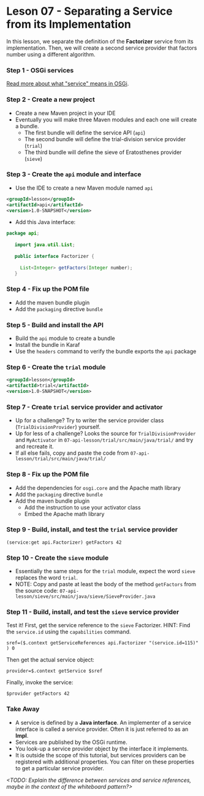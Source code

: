 # Leson 07 - Separating a Service from its Implementation
In this lesson, we separate the definition of the **Factorizer** service from its implementation.
Then, we will create a second service provider that factors number using a different algorithm.

### Step 1 - OSGi services
[Read more about what "service" means in OSGi](service-and-interface.md).

### Step 2 - Create a new project
* Create a new Maven project in your IDE
* Eventually you will make three Maven modules and each one will create a bundle.
  * The first bundle will define the service API (`api`)
  * The second bundle will define the trial-division service provider (`trial`)
  * The third bundle will define the  sieve of Eratosthenes provider (`sieve`)

### Step 3 - Create the `api` module and interface
 * Use the IDE to create a new Maven module named `api`
 
 ```xml
<groupId>lesson</groupId>
<artifactId>api</artifactId>
<version>1.0-SNAPSHOT</version>
```
 
* Add this Java interface:
 
 ```java
 package api;
    
    import java.util.List;
    
    public interface Factorizer {
    
      List<Integer> getFactors(Integer number);
    }
 ```
 
 ### Step 4 - Fix up the POM file
 * Add the maven bundle plugin
 * Add the `packaging` directive `bundle`
 
 ### Step 5 - Build and install the API
 * Build the `api` module to create a bundle
 * Install the bundle in Karaf
 * Use the `headers` command to verify the bundle exports the `api` package
 
 ### Step 6 - Create the `trial` module
 ```xml
<groupId>lesson</groupId>
<artifactId>trial</artifactId>
<version>1.0-SNAPSHOT</version>
```

### Step 7 - Create `trial` service provider and activator
 * Up for a challenge? Try to writer the service provider class (`TrialDivisionProvider`) 
 yourself. 
 * Up for less of a challenge? Looks the source for `TrialDivisionProvider` and
 `MyActivator` in `07-api-lesson/trial/src/main/java/trial/` and try and recreate it.
 * If all else fails, copy and paste the code from `07-api-lesson/trial/src/main/java/trial/`

### Step 8 - Fix up the POM file
 * Add the dependencies for `osgi.core` and the Apache math library
 * Add the `packaging` directive `bundle` 
 * Add the maven bundle plugin
   * Add the instruction to use your activator class
   * Embed the Apache math library
      
### Step 9 - Build, install, and test the `trial` service provider
`(service:get api.Factorizer) getFactors 42`

### Step 10 - Create the `sieve` module
* Essentially the same steps for the `trial` module, expect the word `sieve` replaces
the word `trial`. 
* NOTE: Copy and paste at least the body of the method `getFactors` from the source code:
`07-api-lesson/sieve/src/main/java/sieve/SieveProvider.java`

### Step 11 - Build, install, and test the `sieve` service provider
Test it! First, get the service reference to the `sieve` Factorizer. 
HINT: Find the `service.id` using the `capabilities` command.

    sref=($.context getServiceReferences api.Factorizer "(service.id=115)" ) 0

Then get the actual service object:

    provider=$.context getService $sref
   
Finally, invoke the service:

    $provider getFactors 42
 
### Take Away
- A service is defined by a **Java interface**. An implementer of a service interface is called a 
service provider. Often it is just referred to as an **Impl**.
- Services are published by the OSGi runtime. 
- You look-up a service provider object by the interface it implements.
- It is outside the scope of this tutorial, but services providers can be registered with 
additional properties. You can filter on these properties to get a particular service provider.

*<TODO: Explain the difference between services and service references, maybe in the context of the 
whiteboard pattern?>*